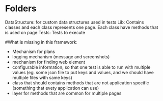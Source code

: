 # Folders
DataStructure: for custom data structures used in tests
Lib: Contains classes and each class represents one page. Each class have methods that is used
on page
Tests: Tests to execute

#What is missing in this framework:
- Mechanism for plans
- logging mechanism (message and screenshots)
- mechanism for finding web element
- configurable information, so that one test is able to run with multiple values 
(eg. some json file to put keys and values, and we should have multiple files with same keys)
- class that should contains methods that are not application specific (something that
evety application can use)
- layer for methods that are common for multiple pages
